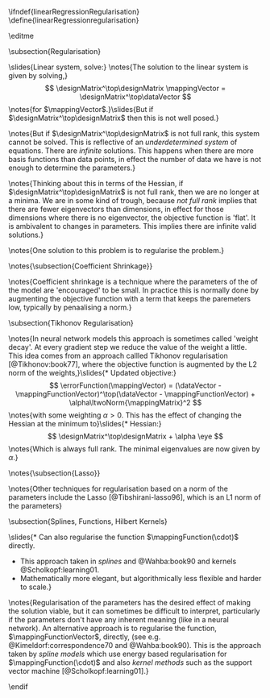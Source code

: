 \ifndef{linearRegressionRegularisation}
\define{linearRegressionregularisation}

\editme

\subsection{Regularisation}

\slides{Linear system, solve:}
\notes{The solution to the linear system is given by solving,}
$$
\designMatrix^\top\designMatrix \mappingVector = \designMatrix^\top\dataVector
$$ 
\notes{for $\mappingVector$.}\slides{But if $\designMatrix^\top\designMatrix$ then this is not well posed.}

\notes{But if $\designMatrix^\top\designMatrix$ is not full rank, this system cannot be solved. This is reflective of an *underdetermined system* of equations. There are *infinite* solutions. This happens when there are more basis functions than data points, in effect the number of data we have is not enough to determine the parameters.}

\notes{Thinking about this in terms of the Hessian, if $\designMatrix^\top\designMatrix$ is not full rank, then we are no longer at a minima. We are in some kind of trough, because *not full rank* implies that there are fewer eigenvectors than dimensions, in effect for those dimensions where there is no eigenvector, the objective function is 'flat'. It is ambivalent to changes in parameters. This implies there are infinite valid solutions.}

\notes{One solution to this problem is to regularise the problem.}

\notes{\subsection{Coefficient Shrinkage}}

\notes{Coefficient shrinkage is a technique where the parameters of the of the model are 'encouraged' to be small. In practice this is normally done by augmenting the objective function with a term that keeps the paremeters low, typically by penaalising a norm.}

\subsection{Tikhonov Regularisation}

\notes{In neural network models this approach is sometimes called 'weight decay'. At every gradient step we reduce the value of the weight a little. This idea comes from an approach callled Tikhonov regularisation [@Tikhonov:book77], where the objective function is augmented by the L2 norm of the weights,}\slides{* Updated objective:}
$$
\errorFunction(\mappingVector) = (\dataVector - \mappingFunctionVector)^\top(\dataVector - \mappingFunctionVector) + \alpha\ltwoNorm{\mappingMatrix}^2
$$
\notes{with some weighting $\alpha >0$. This has the effect of changing the Hessian at the minimum to}\slides{* Hessian:}
$$
\designMatrix^\top\designMatrix + \alpha \eye
$$
\notes{Which is always full rank. The minimal eigenvalues are now given by $\alpha$.}

\notes{\subsection{Lasso}}

\notes{Other techniques for regularisation based on a norm of the parameters include the Lasso [@Tibshirani-lasso96], which is an L1 norm of the parameters}



\subsection{Splines, Functions, Hilbert Kernels}

\slides{* Can also regularise the function $\mappingFunction(\cdot)$ directly.
* This approach taken in *splines* and  @Wahba:book90 and kernels @Scholkopf:learning01.
* Mathematically more elegant, but algorithmically less flexible and harder to scale.}

\notes{Regularisation of the parameters has the desired effect of making the solution viable, but it can sometimes be difficult to interpret, particularly if the parameters don't have any inherent meaning (like in a neural network). An alternative approach is to regularise the function, $\mappingFunctionVector$, directly, (see e.g. @Kimeldorf:correspondence70 and @Wahba:book90). This is the approach taken by *spline models* which use energy based regularisation for $\mappingFunction(\cdot)$ and also *kernel methods* such as the support vector machine [@Scholkopf:learning01].}



\endif
